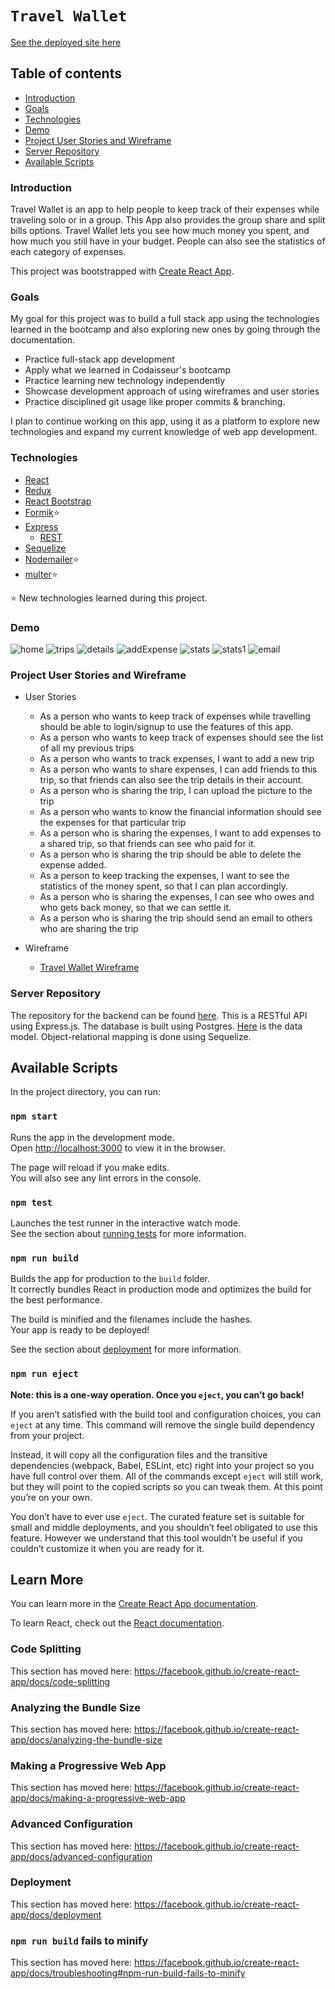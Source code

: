 # `Travel Wallet`

[See the deployed site here](https://wizardly-poincare-fafda8.netlify.app/)

## Table of contents

- [Introduction](#introduction)
- [Goals](#goals)
- [Technologies](#technologies)
- [Demo](#demo)
- [Project User Stories and Wireframe](#project-user-stories-and-wireframe)
- [Server Repository](#server-repository)
- [Available Scripts](#available-scripts)

### Introduction

Travel Wallet is an app to help people to keep track of their expenses while traveling solo or in a group. This App also provides the group share and split bills options. Travel Wallet lets you see how much money you spent, and how much you still have in your budget. People can also see the statistics of each category of expenses.

This project was bootstrapped with [Create React App](https://github.com/facebook/create-react-app).

### Goals

My goal for this project was to build a full stack app using the technologies learned in the bootcamp and also exploring new ones by going through the documentation.

- Practice full-stack app development
- Apply what we learned in Codaisseur's bootcamp
- Practice learning new technology independently
- Showcase development approach of using wireframes and user stories
- Practice disciplined git usage like proper commits & branching.

I plan to continue working on this app, using it as a platform to explore new technologies and expand my current knowledge of web app development.

### Technologies

- [React](https://github.com/sowjanyam27/travel-wallet-client/blob/development/src/App.js)
- [Redux](https://github.com/sowjanyam27/travel-wallet-client/tree/development/src/store)
- [React Bootstrap](https://react-bootstrap.github.io/getting-started/introduction/)
- [Formik](https://github.com/sowjanyam27/travel-wallet-client/blob/development/src/pages/AddExpense/AddExpense.js)⭐️
- [Express](https://github.com/sowjanyam27/travel-wallet-server/blob/development/index.js)
  - [REST](https://github.com/sowjanyam27/travel-wallet-server/blob/development/routers/trip.js)
- [Sequelize](https://github.com/sowjanyam27/travel-wallet-server/blob/development/models/trip.js)
- [Nodemailer](https://github.com/sowjanyam27/travel-wallet-server/blob/development/routers/email.js)⭐️
- [multer](https://github.com/sowjanyam27/travel-wallet-server/blob/development/routers/trip.js)⭐️

⭐️ New technologies learned during this project.

### Demo

![home](https://user-images.githubusercontent.com/56592518/86966781-03a41300-c16a-11ea-99be-dca49df9a561.png)
![trips](https://user-images.githubusercontent.com/56592518/86966906-27675900-c16a-11ea-9d10-996cab26d555.png)
![details](https://user-images.githubusercontent.com/56592518/86967422-e6237900-c16a-11ea-8a85-bf8ebf38eddc.png)
![addExpense](https://user-images.githubusercontent.com/56592518/86967004-4d8cf900-c16a-11ea-8595-c5dc8b14b396.png)
![stats](https://user-images.githubusercontent.com/56592518/87040212-ab642400-c1f0-11ea-90c1-73df1c5cc705.png)
![stats1](https://user-images.githubusercontent.com/56592518/87040276-c171e480-c1f0-11ea-988f-499d09f82f5a.png)
![email](https://user-images.githubusercontent.com/56592518/87040668-583ea100-c1f1-11ea-8e88-685eeb22c6f2.png)

### Project User Stories and Wireframe

- User Stories

  - As a person who wants to keep track of expenses while travelling should be able to login/signup to use the features of this app.
  - As a person who wants to keep track of expenses should see the list of all my previous trips
  - As a person who wants to track expenses, I want to add a new trip
  - As a person who wants to share expenses, I can add friends to this trip, so that friends can also see the trip details in their account.
  - As a person who is sharing the trip, I can upload the picture to the trip
  - As a person who wants to know the financial information should see the expenses for that particular trip
  - As a person who is sharing the expenses, I want to add expenses to a shared trip, so that friends can see who paid for it.
  - As a person who is sharing the trip should be able to delete the expense added.
  - As a person to keep tracking the expenses, I want to see the statistics of the money spent, so that I can plan accordingly.
  - As a person who is sharing the expenses, I can see who owes and who gets back money, so that we can settle it.
  - As a person who is sharing the trip should send an email to others who are sharing the trip

- Wireframe
  - [Travel Wallet Wireframe](https://wireframepro.mockflow.com/view/M23e7fb5dfa23af0b0d580c1f87e33e321593268948906)

### Server Repository

The repository for the backend can be found [here](https://github.com/sowjanyam27/travel-wallet-server). This is a RESTful API using Express.js. The database is built using Postgres. [Here](https://app.lucidchart.com/invitations/accept/3378942f-0f45-460a-a368-dd1c76b04b05) is the data model. Object-relational mapping is done using Sequelize.

## Available Scripts

In the project directory, you can run:

### `npm start`

Runs the app in the development mode.<br />
Open [http://localhost:3000](http://localhost:3000) to view it in the browser.

The page will reload if you make edits.<br />
You will also see any lint errors in the console.

### `npm test`

Launches the test runner in the interactive watch mode.<br />
See the section about [running tests](https://facebook.github.io/create-react-app/docs/running-tests) for more information.

### `npm run build`

Builds the app for production to the `build` folder.<br />
It correctly bundles React in production mode and optimizes the build for the best performance.

The build is minified and the filenames include the hashes.<br />
Your app is ready to be deployed!

See the section about [deployment](https://facebook.github.io/create-react-app/docs/deployment) for more information.

### `npm run eject`

**Note: this is a one-way operation. Once you `eject`, you can’t go back!**

If you aren’t satisfied with the build tool and configuration choices, you can `eject` at any time. This command will remove the single build dependency from your project.

Instead, it will copy all the configuration files and the transitive dependencies (webpack, Babel, ESLint, etc) right into your project so you have full control over them. All of the commands except `eject` will still work, but they will point to the copied scripts so you can tweak them. At this point you’re on your own.

You don’t have to ever use `eject`. The curated feature set is suitable for small and middle deployments, and you shouldn’t feel obligated to use this feature. However we understand that this tool wouldn’t be useful if you couldn’t customize it when you are ready for it.

## Learn More

You can learn more in the [Create React App documentation](https://facebook.github.io/create-react-app/docs/getting-started).

To learn React, check out the [React documentation](https://reactjs.org/).

### Code Splitting

This section has moved here: https://facebook.github.io/create-react-app/docs/code-splitting

### Analyzing the Bundle Size

This section has moved here: https://facebook.github.io/create-react-app/docs/analyzing-the-bundle-size

### Making a Progressive Web App

This section has moved here: https://facebook.github.io/create-react-app/docs/making-a-progressive-web-app

### Advanced Configuration

This section has moved here: https://facebook.github.io/create-react-app/docs/advanced-configuration

### Deployment

This section has moved here: https://facebook.github.io/create-react-app/docs/deployment

### `npm run build` fails to minify

This section has moved here: https://facebook.github.io/create-react-app/docs/troubleshooting#npm-run-build-fails-to-minify
